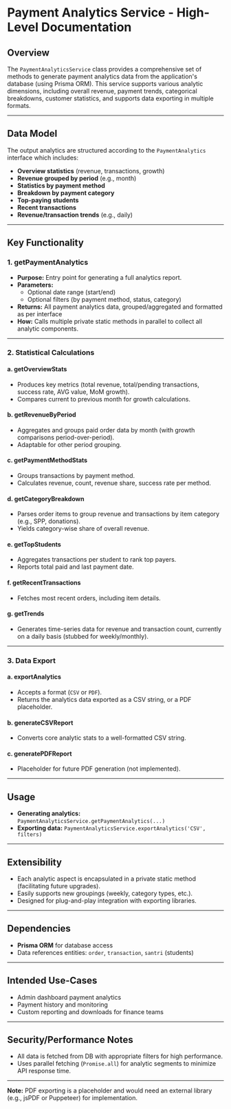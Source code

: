 # Payment Analytics Service - High-Level Documentation

## Overview

The `PaymentAnalyticsService` class provides a comprehensive set of methods to generate payment analytics data from the application's database (using Prisma ORM). This service supports various analytic dimensions, including overall revenue, payment trends, categorical breakdowns, customer statistics, and supports data exporting in multiple formats.

---

## Data Model

The output analytics are structured according to the `PaymentAnalytics` interface which includes:

- **Overview statistics** (revenue, transactions, growth)
- **Revenue grouped by period** (e.g., month)
- **Statistics by payment method**
- **Breakdown by payment category**
- **Top-paying students**
- **Recent transactions**
- **Revenue/transaction trends** (e.g., daily)

---

## Key Functionality

### 1. getPaymentAnalytics

- **Purpose:** Entry point for generating a full analytics report.
- **Parameters:**
  - Optional date range (start/end)
  - Optional filters (by payment method, status, category)
- **Returns:** All payment analytics data, grouped/aggregated and formatted as per interface
- **How:** Calls multiple private static methods in parallel to collect all analytic components.

---

### 2. Statistical Calculations

#### a. getOverviewStats

- Produces key metrics (total revenue, total/pending transactions, success rate, AVG value, MoM growth).
- Compares current to previous month for growth calculations.

#### b. getRevenueByPeriod

- Aggregates and groups paid order data by month (with growth comparisons period-over-period).
- Adaptable for other period grouping.

#### c. getPaymentMethodStats

- Groups transactions by payment method.
- Calculates revenue, count, revenue share, success rate per method.

#### d. getCategoryBreakdown

- Parses order items to group revenue and transactions by item category (e.g., SPP, donations).
- Yields category-wise share of overall revenue.

#### e. getTopStudents

- Aggregates transactions per student to rank top payers.
- Reports total paid and last payment date.

#### f. getRecentTransactions

- Fetches most recent orders, including item details.

#### g. getTrends

- Generates time-series data for revenue and transaction count, currently on a daily basis (stubbed for weekly/monthly).

---

### 3. Data Export

#### a. exportAnalytics

- Accepts a format (`CSV` or `PDF`).
- Returns the analytics data exported as a CSV string, or a PDF placeholder.

#### b. generateCSVReport

- Converts core analytic stats to a well-formatted CSV string.

#### c. generatePDFReport

- Placeholder for future PDF generation (not implemented).

---

## Usage

- **Generating analytics:** `PaymentAnalyticsService.getPaymentAnalytics(...)`
- **Exporting data:** `PaymentAnalyticsService.exportAnalytics('CSV', filters)`

---

## Extensibility

- Each analytic aspect is encapsulated in a private static method (facilitating future upgrades).
- Easily supports new groupings (weekly, category types, etc.).
- Designed for plug-and-play integration with exporting libraries.

---

## Dependencies

- **Prisma ORM** for database access
- Data references entities: `order`, `transaction`, `santri` (students)

---

## Intended Use-Cases

- Admin dashboard payment analytics
- Payment history and monitoring
- Custom reporting and downloads for finance teams

---

## Security/Performance Notes

- All data is fetched from DB with appropriate filters for high performance.
- Uses parallel fetching (`Promise.all`) for analytic segments to minimize API response time.

---

**Note:** PDF exporting is a placeholder and would need an external library (e.g., jsPDF or Puppeteer) for implementation.
